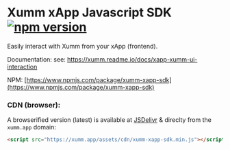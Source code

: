 # Xumm xApp Javascript SDK [![npm version](https://badge.fury.io/js/xumm-xapp-sdk.svg)](https://badge.fury.io/js/xumm-xapp-sdk)

Easily interact with Xumm from your xApp (frontend).

Documentation: see: https://xumm.readme.io/docs/xapp-xumm-ui-interaction

NPM:
[https://www.npmjs.com/package/xumm-xapp-sdk](https://www.npmjs.com/package/xumm-xapp-sdk)

### CDN (browser):

A browserified version (latest) is available at [JSDelivr](https://cdn.jsdelivr.net/npm/xumm-xapp-sdk/dist/browser.min.js) & direclty from the `xumm.app` domain:

```html
<script src="https://xumm.app/assets/cdn/xumm-xapp-sdk.min.js"></script>
```
